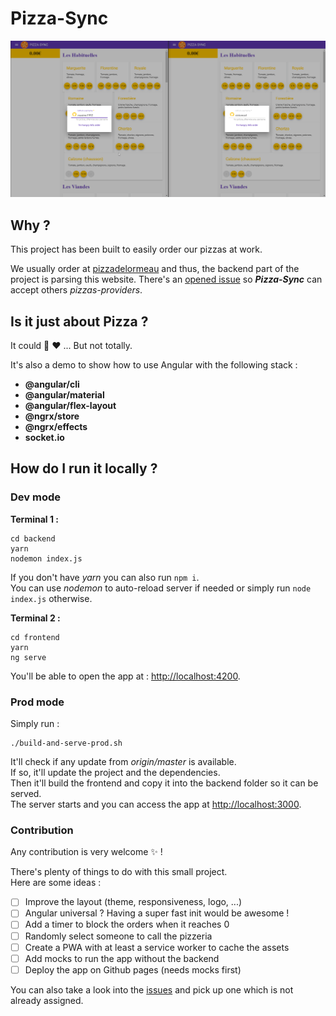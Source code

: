 # Pizza-Sync

![Image](./demo.gif?raw=true)

## Why ?
This project has been built to easily order our pizzas at work.

We usually order at [pizzadelormeau](http://www.pizzadelormeau.com) and thus, the backend part of the project is parsing this website.
There's an [opened issue](https://github.com/maxime1992/pizza-sync/issues/5) so ***Pizza-Sync*** can accept others *pizzas-providers*. 

## Is it just about Pizza ?
It could :pizza: :heart: ... But not totally.

It's also a demo to show how to use Angular with the following stack :
- **@angular/cli**  
- **@angular/material**  
- **@angular/flex-layout**  
- **@ngrx/store**  
- **@ngrx/effects**  
- **socket.io**  

## How do I run it locally ?
### Dev mode
**Terminal 1 :**
```
cd backend
yarn
nodemon index.js
```
If you don't have *yarn* you can also run `npm i`.  
You can use *nodemon* to auto-reload server if needed or simply run `node index.js` otherwise.

**Terminal 2 :**
```
cd frontend
yarn
ng serve
```

You'll be able to open the app at : [http://localhost:4200](http://localhost:4200).

### Prod mode
Simply run :
```
./build-and-serve-prod.sh
```

It'll check if any update from *origin/master* is available.  
If so, it'll update the project and the dependencies.  
Then it'll build the frontend and copy it into the backend folder so it can be served.  
The server starts and you can access the app at [http://localhost:3000](http://localhost:3000).

### Contribution
Any contribution is very welcome :sparkles: !

There's plenty of things to do with this small project.  
Here are some ideas :  

- [ ] Improve the layout (theme, responsiveness, logo, ...)  
- [ ] Angular universal ? Having a super fast init would be awesome !  
- [ ] Add a timer to block the orders when it reaches 0  
- [ ] Randomly select someone to call the pizzeria  
- [ ] Create a PWA with at least a service worker to cache the assets  
- [ ] Add mocks to run the app without the backend  
- [ ] Deploy the app on Github pages (needs mocks first)  

You can also take a look into the [issues](https://github.com/maxime1992/pizza-sync/issues) and pick up one which is not already assigned.
